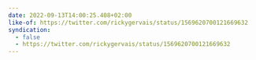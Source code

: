 ```yaml
---
date: 2022-09-13T14:00:25.408+02:00
like-of: https://twitter.com/rickygervais/status/1569620700121669632
syndication:
  - false
  - https://twitter.com/rickygervais/status/1569620700121669632
---
```

